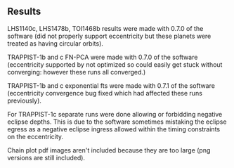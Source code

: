 ## Results

LHS1140c, LHS1478b, TOI1468b results were made with 0.7.0 of the software (did not properly support eccentricity but these planets were treated as having circular orbits).

TRAPPIST-1b and c FN-PCA were made with 0.7.0 of the software (eccentricity supported by not optimized so could easily get stuck without converging: however these runs all converged.)

TRAPPIST-1b and c exponential fts were made with 0.7.1 of the software (eccentricity convergence bug fixed which had affected these runs previously).

For TRAPPIST-1c separate runs were done allowing or forbidding negative eclipse depths. This is due to the software sometimes mistaking the eclipse egress as a negative eclipse ingress allowed within the timing constraints on the eccentricity. 

Chain plot pdf images aren't included because they are too large (png versions are still included).